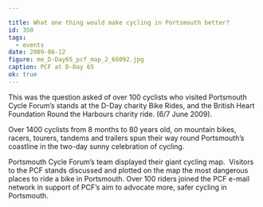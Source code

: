 ```yaml
---

title: What one thing would make cycling in Portsmouth better?
id: 350
tags:
  - events
date: 2009-06-12
figure: me_D-Day65_pcf_map_2_66092.jpg
caption: PCF at D-Day 65
ok: true
---
```


This was the question asked of over 100 cyclists who visited Portsmouth Cycle Forum’s stands at the D-Day charity Bike Rides, and the British Heart Foundation Round the Harbours charity ride. (6/7 June 2009).

Over 1400 cyclists from 8 months to 80 years old, on mountain bikes, racers, tourers, tandems and trailers spun their way round Portsmouth’s coastline in the two-day sunny celebration of cycling.

Portsmouth Cycle Forum’s team displayed their giant cycling map.  Visitors to the PCF stands discussed and plotted on the map the most dangerous places to ride a bike in Portsmouth. Over 100 riders joined the PCF e-mail network in support of PCF’s aim to advocate more, safer cycling in Portsmouth.
